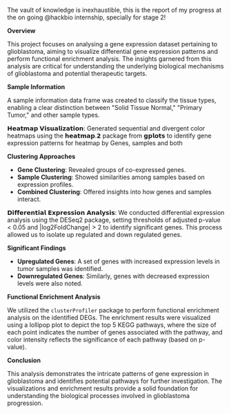 The vault of knowledge is inexhaustible, this is the report of my progress at the on going @hackbio  internship, specially for stage 2!

**Overview**

This project focuses on analysing a gene expression dataset pertaining to glioblastoma, aiming to visualize differential gene expression patterns and perform functional enrichment analysis. The insights garnered from this analysis are critical for understanding the underlying biological mechanisms of glioblastoma and potential therapeutic targets.

**Sample Information**

A sample information data frame was created to classify the tissue types, enabling a clear distinction between "Solid Tissue Normal," "Primary Tumor," and other sample types.

𝗛𝗲𝗮𝘁𝗺𝗮𝗽 𝗩𝗶𝘀𝘂𝗮𝗹𝗶𝘇𝗮𝘁𝗶𝗼𝗻: Generated sequential and divergent color heatmaps using the 𝗵𝗲𝗮𝘁𝗺𝗮𝗽.𝟮 package from 𝗴𝗽𝗹𝗼𝘁𝘀 to identify gene expression patterns for heatmap by Genes, samples and both

**Clustering Approaches**

- **Gene Clustering**: Revealed groups of co-expressed genes.
- **Sample Clustering**: Showed similarities among samples based on expression profiles.
- **Combined Clustering**: Offered insights into how genes and samples interact.

𝗗𝗶𝗳𝗳𝗲𝗿𝗲𝗻𝘁𝗶𝗮𝗹 𝗘𝘅𝗽𝗿𝗲𝘀𝘀𝗶𝗼𝗻 𝗔𝗻𝗮𝗹𝘆𝘀𝗶𝘀: We conducted differential expression analysis using the DESeq2 package, setting thresholds of adjusted p-value < 0.05 and |log2FoldChange| > 2 to identify significant genes. This process allowed us to isolate up regulated and down regulated genes.

**Significant Findings**

- **Upregulated Genes**: A set of genes with increased expression levels in tumor samples was identified.
- **Downregulated Genes**: Similarly, genes with decreased expression levels were also noted.

**Functional Enrichment Analysis**

We utilized the `clusterProfiler` package to perform functional enrichment analysis on the identified DEGs. The enrichment results were visualized using a lollipop plot to depict the top 5 KEGG pathways, where the size of each point indicates the number of genes associated with the pathway, and color intensity reflects the significance of each pathway (based on p-value).

**Conclusion**

This analysis demonstrates the intricate patterns of gene expression in glioblastoma and identifies potential pathways for further investigation. The visualizations and enrichment results provide a solid foundation for understanding the biological processes involved in glioblastoma progression.
